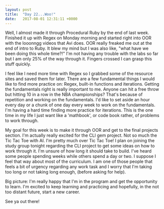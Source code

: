 ```yaml
---
layout: post
title:  "Day 22...Woo!"
date:   2017-08-01 12:31:11 +0000
---
```



Well, I almost made it through Procedural Ruby by the end of last week. Finished it up with Regex on Monday morning and started right into OOR with the looonngg videos that Avi does. OOR really freaked me out at the end of intro to Ruby. It blew my mind but I was also like, "what have we been doing this whole time?!" I'm not having any trouble with the labs so far but I am only 25% of the way through it. Fingers crossed I can grasp this stuff quickly.

I feel like I need more time with Regex so I grabbed some of the resource sites and saved them for later. There are a few fundamental things I would like to find more practice on: Regex, built-in functions and iterations. Getting the fundamentals right is really important to me. Anyone can hit a free throw but hitting 10 in a row in the NBA championships? That's because of repetition and working on the fundamentals. I'd like to set aside an hour every day or a chunk of one day every week to work on the fundamentals. I'm having a hard time finding more practice for iterations. This is the one time in my life I just want like a 'mathbook', or code book rather, of problems to work through. 

My goal for this week is to make it through OOR and get to the final projects section. I'm actually really excited for the CLI gem project. Not so much the Tic Tac Toe with AI.  I'm pretty much over Tic Tac Toe! I plan on joining the study group tonight regarding the CLI project to get some ideas on how to work through it. I'm unsure of how long it should take to build. I've heard some people spending weeks while others spend a day or two. I suppose I feel that way about most of the curriculum. I am one of those people that feels a bit of urgency regarding any work task and I worry that I'm taking too long or not taking long enough, (before asking for help).

Big picture: I'm really happy that I'm in the program and get the opportunity to learn. I'm excited to keep learning and practicing and hopefully, in the not too distant future, start a new career.


See ya out there!
